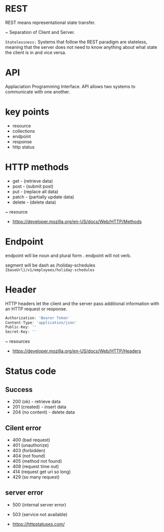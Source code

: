 # REST

REST means representational state transfer.

~ Separation of Client and Server.

`Statelessness:` Systems that follow the REST paradigm are stateless, meaning that the server does not need to know anything about what state the client is in and vice versa.

# API

Applaciation Programming Interface. API allows two systems to communicate with one another.

# key points

* resource
* collections
* endpoint
* response
* http status

# HTTP methods

* get - (retrieve data)
* post -  (submit post)
* put - (replace all data)
* patch - (partially update data)
* delete - (delete data)

~ resource
* https://developer.mozilla.org/en-US/docs/Web/HTTP/Methods

# Endpoint

endpoint will be noun and plural form . endpoint will not verb.

segment will be dash as /holiday-schedules
`{baseUrl}/v1/employees/holiday-schedules`

# Header

HTTP headers let the client and the server pass additional information with an HTTP request or response.

```js
Authorization: 'Bearer Token'
Content-Type: 'application/json'
Public-Key: ''
Secret-Key: ''
```

~ resources
* https://developer.mozilla.org/en-US/docs/Web/HTTP/Headers

# Status code

## Success

* 200 (ok) - retrieve data
* 201 (created) - insert data
* 204 (no content) - delete data

## Cilent error

* 400 (bad request)
* 401 (unauthorize)
* 403 (forbidden)
* 404 (not found)
* 405 (method not found)
* 408 (request time out)
* 414 (request get uri so long)
* 429 (so many request)

## server error

* 500 (internal server error)
* 503 (service not available)

* https://httpstatuses.com/
